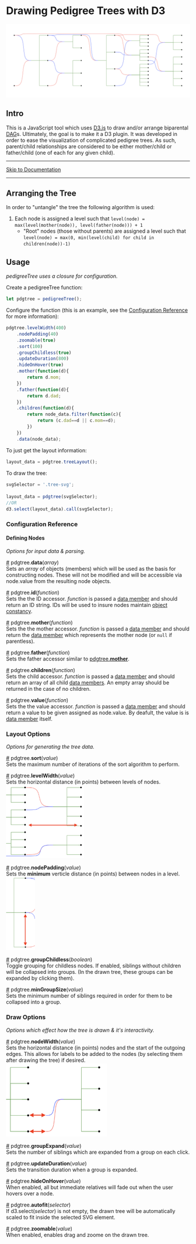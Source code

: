 # Drawing Pedigree Trees with D3
![example #1](readme_assets/header_image.png)

## Intro
This is a JavaScript tool which uses [D3.js]() to draw and/or arrange biparental [DAG](https://en.wikipedia.org/wiki/Directed_acyclic_graph)s. Ultimately, the goal is to make it a D3 plugin. It was developed in order to ease the visualization of complicated pedigree trees. As such, parent/child relationships are considered to be either mother/child or father/child (one of each for any given child).

---
[Skip to Documentation](#usage)

---

## Arranging the Tree

In order to "untangle" the tree the following algorithm is used:
1. Each node is assigned a level such that `level(node) = max(level(mother(node)), level(father(node))) + 1`
    - "Root" nodes (those without parents) are assigned a level such that `level(node) = max(0, min(level(child) for child in children(node))-1)`


## Usage

_pedigreeTree uses a closure for configuration._

Create a pedigreeTree function:
```javascript
let pdgtree = pedigreeTree();
```
Configure the function (this is an example, see the [Configuration Reference](#configuration-reference) for more information):
```javascript
pdgtree.levelWidth(400)
    .nodePadding(40)
    .zoomable(true)
    .sort(100)
    .groupChildless(true)
    .updateDuration(800)
    .hideOnHover(true)
    .mother(function(d){
        return d.mom;
    })
    .father(function(d){
        return d.dad;
    })
    .children(function(d){
        return node_data.filter(function(c){
            return (c.dad==d || c.mom==d);
        })
    })
    .data(node_data);
```
To just get the layout information:
```javascript
layout_data = pdgtree.treeLayout();
```
To draw the tree:
```javascript
svgSelector = '.tree-svg';

layout_data = pdgtree(svgSelector);
//OR
d3.select(layout_data).call(svgSelector);

```


### Configuration Reference
#### Defining Nodes  
_Options for input data & parsing._

<a href="#data" name="data">#</a> pdgtree.**data**(_array_)  
Sets an _array_ of objects (members) which will be used as the basis for constructing nodes. These will not be modified and will be accessible via node.value from the resulting node objects.

<a href="#id" name="id">#</a> pdgtree.**id**(_function_)  
Sets the the ID accessor. _function_ is passed a [data member](#data) and should return an ID string. IDs will be used to insure nodes maintain [object constancy](https://bost.ocks.org/mike/constancy/).

<a href="#mother" name="mother">#</a> pdgtree.**mother**(_function_)  
Sets the the mother accessor. _function_ is passed a [data member](#data) and should return the [data member](#data) which represents the mother node (or `null` if parentless).

<a href="#father" name="father">#</a> pdgtree.**father**(_function_)  
Sets the father accessor similar to [pdgtree.**mother**](#mother).

<a href="#children" name="children">#</a> pdgtree.**children**(_function_)  
Sets the child accessor. _function_ is passed a [data member](#data) and should return an array of all child [data members](#data). An empty array should be returned in the case of no children.

<a href="#value" name="value">#</a> pdgtree.**value**(_function_)  
Sets the the value accessor. _function_ is passed a [data member](#data) and should return a value to be given assigned as node.value. By deafult, the value is is [data member](#data) itself.


### Layout Options  
_Options for generating the tree data._

<a href="#sort" name="sort">#</a> pdgtree.**sort**(_value_)  
Sets the maximum number of iterations of the sort algorithm to perform.  

<a href="#level-width" name="level-width">#</a> pdgtree.**levelWidth**(_value_)  
Sets the horizontal distance (in points) between levels of nodes.  
<img src="readme_assets/level-width.png" height="200px">

<a href="#node-padding" name="node-padding">#</a> pdgtree.**nodePadding**(_value_)  
Sets the **minimum** verticle distance (in points) between nodes in a level.  
<img src="readme_assets/node-padding.png" height="200px">

<a href="#group-childless" name="group-childless">#</a> pdgtree.**groupChildless**(_boolean_)  
Toggle grouping for childless nodes. If enabled, siblings without children will be collapsed into groups. (In the drawn tree, these groups can be expanded by clicking them).

<a href="#min-group-size" name="min-group-size">#</a> pdgtree.**minGroupSize**(_value_)  
Sets the minimum number of siblings required in order for them to be collapsed into a group.


### Draw Options
_Options which effect how the tree is drawn & it's interactivity._  

<a href="#node-width" name="node-width">#</a> pdgtree.**nodeWidth**(_value_)  
Sets the horizontal distance (in points) nodes and the start of the outgoing edges. This allows for labels to be added to the nodes (by selecting them after drawing the tree) if desired.  
<img src="readme_assets/node-width.png" height="200px">

<a href="#group-expand" name="group-expand">#</a> pdgtree.**groupExpand**(_value_)  
Sets the number of siblings which are expanded from a group on each click.

<a href="#update-duration" name="update-duration">#</a> pdgtree.**updateDuration**(_value_)  
Sets the transition duration when a group is expanded.

<a href="#hide-on-hover" name="hide-on-hover">#</a> pdgtree.**hideOnHover**(_value_)  
When enabled, all but immediate relatives will fade out when the user hovers over a node.

<a href="#autofit" name="autofit">#</a> pdgtree.**autofit**(_selector_)  
If d3.select(_selector_) is not empty, the drawn tree will be automatically scaled to fit inside the selected SVG element.

<a href="#zoomable" name="zoomable">#</a> pdgtree.**zoomable**(_value_)  
When enabled, enables drag and zoome on the drawn tree.
